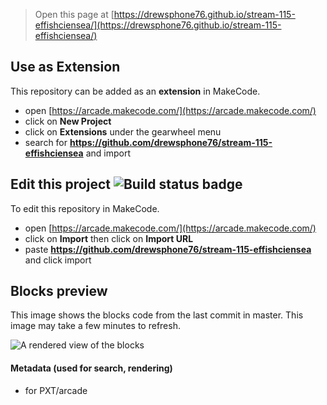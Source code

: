  


> Open this page at [https://drewsphone76.github.io/stream-115-effishciensea/](https://drewsphone76.github.io/stream-115-effishciensea/)

## Use as Extension

This repository can be added as an **extension** in MakeCode.

* open [https://arcade.makecode.com/](https://arcade.makecode.com/)
* click on **New Project**
* click on **Extensions** under the gearwheel menu
* search for **https://github.com/drewsphone76/stream-115-effishciensea** and import

## Edit this project ![Build status badge](https://github.com/drewsphone76/stream-115-effishciensea/workflows/MakeCode/badge.svg)

To edit this repository in MakeCode.

* open [https://arcade.makecode.com/](https://arcade.makecode.com/)
* click on **Import** then click on **Import URL**
* paste **https://github.com/drewsphone76/stream-115-effishciensea** and click import

## Blocks preview

This image shows the blocks code from the last commit in master.
This image may take a few minutes to refresh.

![A rendered view of the blocks](https://github.com/drewsphone76/stream-115-effishciensea/raw/master/.github/makecode/blocks.png)

#### Metadata (used for search, rendering)

* for PXT/arcade
<script src="https://makecode.com/gh-pages-embed.js"></script><script>makeCodeRender("{{ site.makecode.home_url }}", "{{ site.github.owner_name }}/{{ site.github.repository_name }}");</script>
